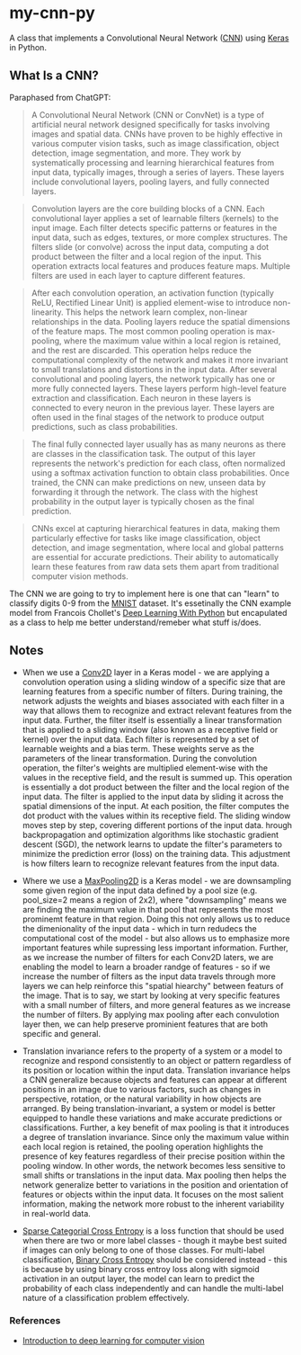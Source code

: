 # my-cnn-py

A class that implements a Convolutional Neural Network ([CNN](https://en.wikipedia.org/wiki/Convolutional_neural_network)) using [Keras](https://keras.io/api/) in Python. 

## What Is a CNN?

Paraphased from ChatGPT:

> A Convolutional Neural Network (CNN or ConvNet) is a type of artificial neural network designed specifically for tasks involving images and spatial data. CNNs have proven to be highly effective in various computer vision tasks, such as image classification, object detection, image segmentation, and more. They work by systematically processing and learning hierarchical features from input data, typically images, through a series of layers. These layers include convolutional layers, pooling layers, and fully connected layers. 

> Convolution layers are the core building blocks of a CNN. Each convolutional layer applies a set of learnable filters (kernels) to the input image. Each filter detects specific patterns or features in the input data, such as edges, textures, or more complex structures. The filters slide (or convolve) across the input data, computing a dot product between the filter and a local region of the input. This operation extracts local features and produces feature maps. Multiple filters are used in each layer to capture different features. 

> After each convolution operation, an activation function (typically ReLU, Rectified Linear Unit) is applied element-wise to introduce non-linearity. This helps the network learn complex, non-linear relationships in the data. Pooling layers reduce the spatial dimensions of the feature maps. The most common pooling operation is max-pooling, where the maximum value within a local region is retained, and the rest are discarded. This operation helps reduce the computational complexity of the network and makes it more invariant to small translations and distortions in the input data. After several convolutional and pooling layers, the network typically has one or more fully connected layers. These layers perform high-level feature extraction and classification. Each neuron in these layers is connected to every neuron in the previous layer. These layers are often used in the final stages of the network to produce output predictions, such as class probabilities.

> The final fully connected layer usually has as many neurons as there are classes in the classification task. The output of this layer represents the network's prediction for each class, often normalized using a softmax activation function to obtain class probabilities. Once trained, the CNN can make predictions on new, unseen data by forwarding it through the network. The class with the highest probability in the output layer is typically chosen as the final prediction.

> CNNs excel at capturing hierarchical features in data, making them particularly effective for tasks like image classification, object detection, and image segmentation, where local and global patterns are essential for accurate predictions. Their ability to automatically learn these features from raw data sets them apart from traditional computer vision methods.


The CNN we are going to try to implement here is one that can "learn" to classify digits 0-9 from the [MNIST](https://en.wikipedia.org/wiki/MNIST_database) dataset. It's essetinally the CNN example model from Francois Chollet's [Deep Learning With Python](https://www.amazon.com/Learning-Python-Second-Fran%C3%A7ois-Chollet/dp/1617296864/ref=sr_1_1?crid=Q16L9QS1VXT4&keywords=deep+learning+with+python&qid=1695571267&sprefix=deep+learning+with+python%2Caps%2C105&sr=8-1) but encapulated as a class to help me better understand/remeber what stuff is/does. 

## Notes

- When we use a [Conv2D](https://keras.io/api/layers/convolution_layers/convolution2d/) layer in a Keras model - we are applying a convolution operation using a sliding window of a specific size that are learning features from a specific number of filters. During training, the network adjusts the weights and biases associated with each filter in a way that allows them to recognize and extract relevant features from the input data. Further, the filter itself is essentially a linear transformation that is applied to a sliding window (also known as a receptive field or kernel) over the input data. Each filter is represented by a set of learnable weights and a bias term. These weights serve as the parameters of the linear transformation. During the convolution operation, the filter's weights are multiplied element-wise with the values in the receptive field, and the result is summed up. This operation is essentially a dot product between the filter and the local region of the input data. The filter is applied to the input data by sliding it across the spatial dimensions of the input. At each position, the filter computes the dot product with the values within its receptive field. The sliding window moves step by step, covering different portions of the input data. hrough backpropagation and optimization algorithms like stochastic gradient descent (SGD), the network learns to update the filter's parameters to minimize the prediction error (loss) on the training data. This adjustment is how filters learn to recognize relevant features from the input data.

- Where we use a [MaxPooling2D](https://keras.io/api/layers/pooling_layers/max_pooling2d/) is a Keras model - we are downsampling some given region of the input data defined by a pool size (e.g. pool_size=2 means a region of 2x2), where "downsampling" means we are finding the maximum value in that pool that represents the most prominemt feature in that region. Doing this not only allows us to reduce the dimenionality of the input data - which in turn redudecs the computational cost of the model -  but also allows us to emphasize more important features while supressing less important information. Further, as we increase the number of filters for each Conv2D laters, we are enabling the model to learn a broader randge of features - so if we increase the number of filters as the input data travels through more layers we can help reinforce this "spatial hiearchy" between featurs of the image. That is to say, we start by looking at very specific features with a small number of filters, and more general features as we increase the number of filters. By applying max pooling after each convulotion layer then, we can help preserve prominient features that are both specific and general. 

- Translation invariance refers to the property of a system or a model to recognize and respond consistently to an object or pattern regardless of its position or location within the input data. Translation invariance  helps a CNN generalize because objects and features can appear at different positions in an image due to various factors, such as changes in perspective, rotation, or the natural variability in how objects are arranged. By being translation-invariant, a system or model is better equipped to handle these variations and make accurate predictions or classifications. Further, a key benefit of max pooling is that it introduces a degree of translation invariance. Since only the maximum value within each local region is retained, the pooling operation highlights the presence of key features regardless of their precise position within the pooling window. In other words, the network becomes less sensitive to small shifts or translations in the input data. Max pooling then helps the network generalize better to variations in the position and orientation of features or objects within the input data. It focuses on the most salient information, making the network more robust to the inherent variability in real-world data.

- [Sparse Categorial Cross Entropy](https://keras.io/api/losses/probabilistic_losses/#sparsecategoricalcrossentropy-class) is a loss function that should be used when there are two or more label classes - though it maybe best suited if images can only belong to one of those classes. For multi-label classification, [Binary Cross Entropy](https://keras.io/api/losses/probabilistic_losses/#binarycrossentropy-class) should be considered instead - this is because by using binary cross entroy loss along with sigmoid activation in an output layer, the model can learn to predict the probability of each class independently and can handle the multi-label nature of a classification problem effectively.


### References

- [Introduction to deep learning for computer vision](https://github.com/fchollet/deep-learning-with-python-notebooks/blob/master/chapter08_intro-to-dl-for-computer-vision.ipynb)

